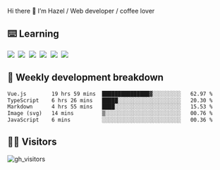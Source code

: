 
Hi there 👋 I’m Hazel / Web developer / coffee lover

## ⌨️ Learning

<samp>
 <a href="https://github.com/vuejs/core"><img src="https://api.iconify.design/logos:vue.svg" /></a>
  <a href="https://github.com/vuejs/core"><img src="https://api.iconify.design/logos:react.svg" /></a>
  <a href="https://github.com/solidjs/solid"><img src="https://api.iconify.design/logos:solidjs.svg" /></a>
  <a href="https://github.com/vitejs/vite"><img src="https://api.iconify.design/logos:vitejs.svg" /></a>
  <a href="https://github.com/microsoft/TypeScript"><img src="https://api.iconify.design/logos:typescript-icon.svg" /></a> 
  <a href="https://github.com/unocss/unocss"><img src="https://api.iconify.design/logos:unocss.svg" /></a>
  

</samp>


## 🦀 Weekly development breakdown

<!--START_SECTION:waka-->

```txt
Vue.js        19 hrs 59 mins  ███████████████▓░░░░░░░░░   62.97 %
TypeScript    6 hrs 26 mins   █████░░░░░░░░░░░░░░░░░░░░   20.30 %
Markdown      4 hrs 55 mins   ████░░░░░░░░░░░░░░░░░░░░░   15.53 %
Image (svg)   14 mins         ▒░░░░░░░░░░░░░░░░░░░░░░░░   00.76 %
JavaScript    6 mins          ░░░░░░░░░░░░░░░░░░░░░░░░░   00.36 %
```

<!--END_SECTION:waka-->
## 👬🏻 Visitors

![gh_visitors](https://profile-counter.glitch.me/Hazel-Lin/count.svg)

